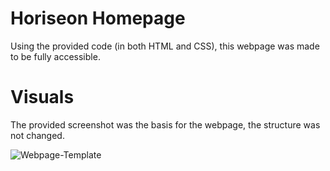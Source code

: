 # Horiseon Homepage

Using the provided code (in both HTML and CSS), this webpage was made to be fully accessible.

# Visuals

The provided screenshot was the basis for the webpage, the structure was not changed.

![Webpage-Template](https://courses.bootcampspot.com/courses/720/files/610469/preview)
